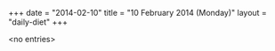 +++
date = "2014-02-10"
title = "10 February 2014 (Monday)"
layout = "daily-diet"
+++

\<no entries\>